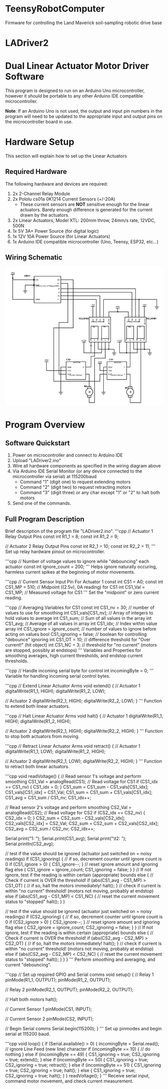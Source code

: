 # TeensyRobotComputer
Firmware for controlling the Land Maverick soil-sampling robotic drive base

# LADriver2
# Dual Linear Actuator Motor Driver Software
This program is designed to run on an Arduino Uno microcontroller, however it _should_ be portable to any other Arduino IDE compatible microcontroller.

**Note**: If an Arduino Uno is not used, the output and input pin numbers in the program will need to be updated to the appropriate input and output pins on the microcontroller board in use.

# Hardware Setup
This section will explain how to set up the Linear Actuators

## Required Hardware
The following hardware and devices are required:
1. 2x   2-Channel Relay Module
2. 2x   Pololu cs01a 0K1214 Current Sensors (+/-20A)
    * These current sensors are **NOT** sensitive enough for the linear actuators. Barely enough difference is generated for the current drawn by the actuators.
3. 2x   Linear Actuators, Model XTL: 200mm throw, 24mm/s rate, 12VDC, 500N
4. 1x   5V 3A+ Power Source (for digital logic)
5. 1x   12V 10A Power Source (for Linear Actuators)
6. 1x   Arduino IDE compatible microcontroller (Uno, Teensy, ESP32, etc...)

## Wiring Schematic
![Wiring Schematic](Linear-Actuator-Schematic.png?raw=true)

# Program Overview
## Software Quickstart
1. Power on microcontroller and connect to Arduino IDE
2. Upload "LADriver2.ino"
3. Wire all hardware components as specified in the wiring diagram above
4. Via Arduino IDE Serial Monitor (or any device connected to the microcontroller via serial) at 115200baud
    * Command "1" (digit one) to request extending motors
    * Command "2" (digit two) to request retracting motors
    * Command "3" (digit three) or any char except "1" or "2" to halt both motors
5. Send one of the commands.

## Full Program Description
Brief description of the program file "LADriver2.ino".
'''cpp
// Actuator 1 Relay Output Pins
const int R1_1 = 8;
const int R1_2 = 9;

// Actuator 2 Relay Output Pins
const int R2_1 = 10;
const int R2_2 = 11;
'''
Set up relay hardware pinout on microcontroller.

'''cpp
// Number of voltage values to ignore while "debouncing" each actuator
const int ignore_count = 200;
'''
Helps ignore naturally occuring, harmless current spikes at the beginning of motor movements.

'''cpp
// Current Sensor Input Pin For Actuator 1
const int CS1 = A0;
const int CS1_MP = 510; // Midpoint ((2.5v), 0A reading) for CS1
int CS1_Val = CS1_MP;   // Measured voltage for CS1
'''
Set the "midpoint" or zero current reading.

'''cpp
// Averaging Variables for CS1
const int CS1_nv = 30;         // number of values to use for smoothing
int CS1_vals[CS1_nv];          // Array of integers to hold values to average
int CS1_sum;                   // Sum of all values in the array
int CS1_avg;                   // Average of all values in array
int CS1_idx;                   // Index within value array
int CS1_ignore = ignore_count; // number of values to ignore before acting on values
bool CS1_ignoring = false;     // boolean for controlling "debounce" ignoring
int CS1_OT = 10;               // difference threshold for "Over current!" (hit object)
int CS1_NC = 3;                // threshold for "no current" (motors are stopped, possibly at endstops)
'''
Variables and Properties for smoothing averages, high current thresholds, and endstop current thresholds.

'''cpp
// Handle incoming serial byte for control
int incomingByte = 0;
'''
Variable for handling incoming serial control bytes.

'''cpp
// Extend Linear Actuator Arms
void extend()
{
  // Actuator 1
  digitalWrite(R1_1, HIGH);
  digitalWrite(R1_2, LOW);

  // Actuator 2
  digitalWrite(R2_1, HIGH);
  digitalWrite(R2_2, LOW);
}
'''
Function to extend both linear actuators.

'''cpp
// Halt Linear Actuator Arms
void halt()
{
  // Actuator 1
  digitalWrite(R1_1, HIGH);
  digitalWrite(R1_2, HIGH);

  // Actuator 2
  digitalWrite(R2_1, HIGH);
  digitalWrite(R2_2, HIGH);
}
'''
Function to stop both actuators from moving.

'''cpp
// Retract Linear Actuator Arms
void retract()
{
  // Actuator 1
  digitalWrite(R1_1, LOW);
  digitalWrite(R1_2, HIGH);

  // Actuator 2
  digitalWrite(R2_1, LOW);
  digitalWrite(R2_2, HIGH);
}
'''
Function to retract both linear actuators.

'''cpp
void readVoltage()
{
  // Read sensor 1's voltage and perform smoothing
  CS1_Val = analogRead(CS1); // Read voltage for CS1
  if (CS1_idx == CS1_nv)
  {
    CS1_idx = 0;
  }
  CS1_sum = CS1_sum - CS1_vals[CS1_idx];
  CS1_vals[CS1_idx] = CS1_Val;
  CS1_sum = CS1_sum + CS1_vals[CS1_idx];
  CS1_avg = CS1_sum / CS1_nv;
  CS1_idx++;

  // Read sensor 2's voltage and perform smoothing
  CS2_Val = analogRead(CS2); // Read voltage for CS2
  if (CS2_idx == CS2_nv)
  {
    CS2_idx = 0;
  }
  CS2_sum = CS2_sum - CS2_vals[CS2_idx];
  CS2_vals[CS2_idx] = CS2_Val;
  CS2_sum = CS2_sum + CS2_vals[CS2_idx];
  CS2_avg = CS2_sum / CS2_nv;
  CS2_idx++;

  Serial.print("1: ");
  Serial.print(CS1_avg);
  Serial.print("\t2: ");
  Serial.println(CS2_avg);

  // test if the value should be ignored (actuator just switched on = noisy readings)
  if (CS1_ignoring)
  {
    // if so, decrement counter until ignore count is 0
    if (CS1_ignore > 0)
    {
      CS1_ignore--;
    }
    // reset ignore amount and ignoring flag
    else
    {
      CS1_ignore = ignore_count;
      CS1_ignoring = false;
    }
  }
  // If not ignore, test if the reading is within certain (appropriate) bounds
  else
  {
    // Check if current is OVER the threshold!
    if (abs(CS1_avg - CS1_MP) > CS1_OT)
    {
      // if so, halt the motors immediately!
      halt();
    }
    // check if current is within "no current" threshold! (motors not moving, probably at endstop)
    else if (abs(CS1_avg - CS1_MP) < CS1_NC)
    {
      // reset the current movement status to "stopped"
      halt();
    }
  }

  // test if the value should be ignored (actuator just switched on = noisy readings)
  if (CS2_ignoring)
  {
    // if so, decrement counter until ignore count is 0
    if (CS2_ignore > 0)
    {
      CS2_ignore--;
    }
    // reset ignore amount and ignoring flag
    else
    {
      CS2_ignore = ignore_count;
      CS2_ignoring = false;
    }
  }
  // If not ignore, test if the reading is within certain (appropriate) bounds
  else
  {
    // Check if current is OVER the threshold!
    if (abs(CS2_avg - CS2_MP) > CS2_OT)
    {
      // if so, halt the motors immediately!
      halt();
    }
    // check if current is within "no current" threshold! (motors not moving, probably at endstop)
    else if (abs(CS2_avg - CS2_MP) < CS2_NC)
    {
      // reset the current movement status to "stopped"
      halt();
    }
  }
}
'''
Perform smoothing and averaging, and current "debouncing".

'''cpp
// Set up required GPIO and Serial comms
void setup()
{
  // Relay 1
  pinMode(R1_1, OUTPUT);
  pinMode(R1_2, OUTPUT);

  // Relay 2
  pinMode(R2_1, OUTPUT);
  pinMode(R2_2, OUTPUT);

  // Halt both motors
  halt();

  // Current Sensor 1
  pinMode(CS1, INPUT);

  // Current Sensor 2
  pinMode(CS2, INPUT);

  // Begin Serial comms
  Serial.begin(115200);
}
'''
Set up pinmodes and begin serial at 115200 baud.

'''cpp
void loop()
{
  if (Serial.available() > 0)
  {
    incomingByte = Serial.read();
    // ignore Line Feed (new line) character
    if (incomingByte == 10)
    {
      // do nothing
    }
    else if (incomingByte == 49)
    {
      CS1_ignoring = true;
      CS2_ignoring = true;
      extend();
    }
    else if (incomingByte == 50)
    {
      CS1_ignoring = true;
      CS2_ignoring = true;
      retract();
    }
    else if (incomingByte == 51)
    {
      CS1_ignoring = true;
      CS2_ignoring = true;
      halt();
    }
    else
    {
      CS1_ignoring = true;
      CS2_ignoring = true;
      halt();
    }
  }
  readVoltage();
}
'''
Receive serial input, command motor movement, and check current measurement.